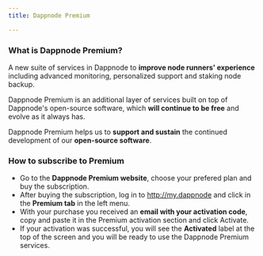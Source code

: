 ```yaml
---
title: Dappnode Premium

---
```


### What is Dappnode Premium?
A new suite of services in Dappnode to **improve node runners' experience** including advanced monitoring, personalized support and staking node backup.

Dappnode Premium is an additional layer of services built on top of Dappnode's open-source software, which **will continue to be free** and evolve as it always has.

Dappnode Premium helps us to **support and sustain** the continued development of our **open-source software**. 

### How to subscribe to Premium
- Go to the **Dappnode Premium website**, choose your prefered plan and buy the subscription. 
- After buying the subscription, log in to http://my.dappnode and click in the **Premium tab** in the left menu. 
- With your purchase you received an **email with your activation code**, copy and paste it in the Premium activation section and click Activate.
- If your activation was successful, you will see the **Activated** label at the top of the screen and you will be ready to use the Dappnode Premium services.  
